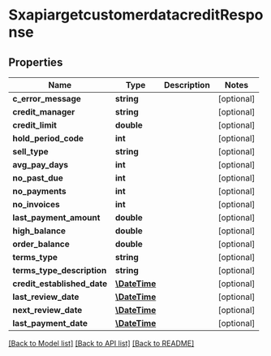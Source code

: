 # SxapiargetcustomerdatacreditResponse

## Properties
Name | Type | Description | Notes
------------ | ------------- | ------------- | -------------
**c_error_message** | **string** |  | [optional] 
**credit_manager** | **string** |  | [optional] 
**credit_limit** | **double** |  | [optional] 
**hold_period_code** | **int** |  | [optional] 
**sell_type** | **string** |  | [optional] 
**avg_pay_days** | **int** |  | [optional] 
**no_past_due** | **int** |  | [optional] 
**no_payments** | **int** |  | [optional] 
**no_invoices** | **int** |  | [optional] 
**last_payment_amount** | **double** |  | [optional] 
**high_balance** | **double** |  | [optional] 
**order_balance** | **double** |  | [optional] 
**terms_type** | **string** |  | [optional] 
**terms_type_description** | **string** |  | [optional] 
**credit_established_date** | [**\DateTime**](\DateTime.md) |  | [optional] 
**last_review_date** | [**\DateTime**](\DateTime.md) |  | [optional] 
**next_review_date** | [**\DateTime**](\DateTime.md) |  | [optional] 
**last_payment_date** | [**\DateTime**](\DateTime.md) |  | [optional] 

[[Back to Model list]](../README.md#documentation-for-models) [[Back to API list]](../README.md#documentation-for-api-endpoints) [[Back to README]](../README.md)


